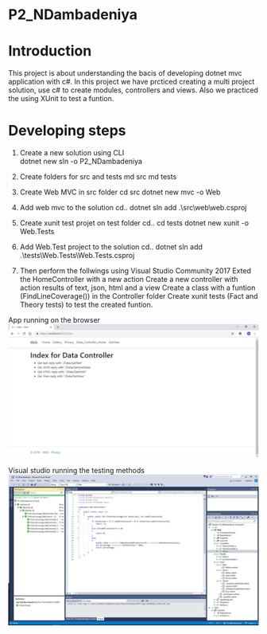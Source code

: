 # P2_NDambadeniya
# Introduction </br>
This project is about understanding the bacis of developing dotnet mvc application with c#. 
In this project we have prcticed creating a multi project solution, use c# to create modules, controllers and views. 
Also we practiced the using XUnit to test a funtion. 

# Developing steps
1. Create a new solution using CLI  
    dotnet new sln -o P2_NDambadeniya
2. Create folders for src and tests
    md src
    md tests
3. Create Web MVC in src folder
    cd src
    dotnet new mvc -o Web
4. Add web mvc to the solution
    cd..
    dotnet sln add .\src\web\web.csproj
5. Create xunit test projet on test folder
    cd..
    cd tests
    dotnet new xunit -o Web.Tests
6. Add Web.Test project to the solution
    cd..
    dotnet sln add .\tests\Web.Tests\Web.Tests.csproj
    
7. Then perform the follwings using Visual Studio Community 2017
    Exted the HomeController with a new action
    Create a new controller with action results of text, json, html and a view
    Create a class with a funtion (FindLineCoverage()) in the Controller folder
    Create xunit tests (Fact and Theory tests) to test the created funtion.
    
App running on the browser
![alt text](https://github.com/NilanthaD/P2_NDambadeniya/blob/master/Doc/AppRunningOnTheBrowser.JPG)

Visual studio running the testing methods
![alt text](https://github.com/NilanthaD/P2_NDambadeniya/blob/master/Doc/VSRunningTests.JPG)
